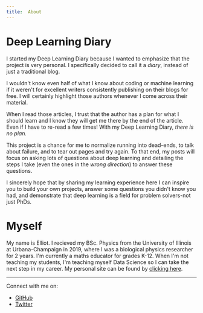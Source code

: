 ```yaml
---
title:  About
---
```


# Deep Learning Diary #

I started my Deep Learning Diary because I wanted to emphasize that the project is very personal. I specifically decided to call it a *diary*, instead of just a traditional blog. 

I wouldn't know even half of what I know about coding or machine learning if it weren't for excellent writers consistently publishing on their blogs for free. I will certainly highlight those authors whenever I come across their material.

When I read those articles, I trust that the author has a plan for what I should learn and I know they will get me there by the end of the article. Even if I have to re-read a few times! With my Deep Learning Diary, *there is no plan.* 

This project is a chance for me to normalize running into dead-ends, to talk about failure, and to tear out pages and try again. To that end, my posts will focus on asking lots of questions about deep learning and detailing the steps I take (even the ones in the *wrong direction*) to answer these questions.

I sincerely hope that by sharing my learning experience here I can inspire you to build your own projects, answer some questions you didn't know you had, and demonstrate that deep learning is a field for problem solvers-not just PhDs. 

# Myself #
My name is Elliot. I recieved my BSc. Physics from the University of Illinois at Urbana-Champaign in 2019, where I was a biological physics researcher for 2 years. I'm currently a maths educator for grades K-12. When I'm not teaching my students, I'm teaching myself Data Science so I can take the next step in my career. My personal site can be found by [clicking here](https://nurriol2.github.io/).

___  

Connect with me on:  
- [GitHub](https://github.com/nurriol2)
- [Twitter](http://twitter.com/_ElliotF)
